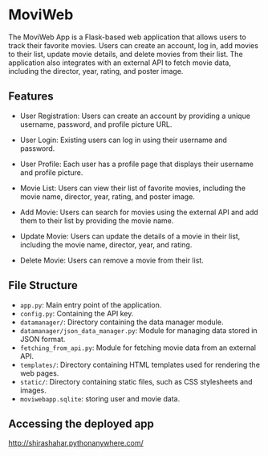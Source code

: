 # MoviWeb

The MoviWeb App is a Flask-based web application that allows users to track their favorite movies. Users can create an account, log in, add movies to their list, update movie details, and delete movies from their list. The application also integrates with an external API to fetch movie data, including the director, year, rating, and poster image.

## Features

- User Registration: Users can create an account by providing a unique username, password, and profile picture URL.

- User Login: Existing users can log in using their username and password.

- User Profile: Each user has a profile page that displays their username and profile picture.

- Movie List: Users can view their list of favorite movies, including the movie name, director, year, rating, and poster image.

- Add Movie: Users can search for movies using the external API and add them to their list by providing the movie name.

- Update Movie: Users can update the details of a movie in their list, including the movie name, director, year, and rating.

- Delete Movie: Users can remove a movie from their list.

## File Structure

- `app.py`: Main entry point of the application.
- `config.py`: Containing the API key.
- `datamanager/`: Directory containing the data manager module.
- `datamanager/json_data_manager.py`: Module for managing data stored in JSON format.
- `fetching_from_api.py`: Module for fetching movie data from an external API.
- `templates/`: Directory containing HTML templates used for rendering the web pages.
- `static/`: Directory containing static files, such as CSS stylesheets and images.
- `moviwebapp.sqlite`: storing user and movie data.

##  Accessing the deployed app
http://shirashahar.pythonanywhere.com/



